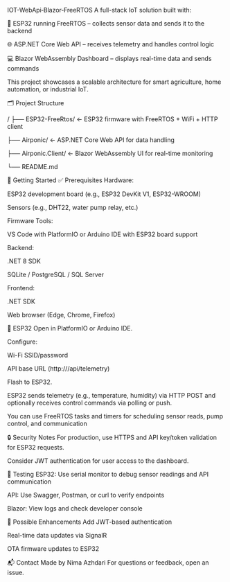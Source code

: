 IOT-WebApi‐Blazor‐FreeRTOS
A full-stack IoT solution built with:

🧠 ESP32 running FreeRTOS – collects sensor data and sends it to the backend

🌐 ASP.NET Core Web API – receives telemetry and handles control logic

💻 Blazor WebAssembly Dashboard – displays real-time data and sends commands

This project showcases a scalable architecture for smart agriculture, home automation, or industrial IoT.

🗂️ Project Structure

/
├── ESP32-FreeRtos/         ← ESP32 firmware with FreeRTOS + WiFi + HTTP client

├── Airponic/                 ← ASP.NET Core Web API for data handling

├── Airponic.Client/           ← Blazor WebAssembly UI for real-time monitoring

└── README.md

🚀 Getting Started
✅ Prerequisites
Hardware:

  ESP32 development board (e.g., ESP32 DevKit V1, ESP32-WROOM)

  Sensors (e.g., DHT22, water pump relay, etc.)

Firmware Tools:

  VS Code with PlatformIO or Arduino IDE with ESP32 board support

Backend:

  .NET 8 SDK

  SQLite / PostgreSQL / SQL Server

Frontend:

  .NET SDK

  Web browser (Edge, Chrome, Firefox)
  
🔧 ESP32 
Open in PlatformIO or Arduino IDE.

Configure:

Wi-Fi SSID/password

API base URL (http://<yourserver>/api/telemetry)

Flash to ESP32.

ESP32 sends telemetry (e.g., temperature, humidity) via HTTP POST and optionally receives control commands via polling or push.

You can use FreeRTOS tasks and timers for scheduling sensor reads, pump control, and communication

🔒 Security Notes
For production, use HTTPS and API key/token validation for ESP32 requests.

Consider JWT authentication for user access to the dashboard.

🧪 Testing
ESP32: Use serial monitor to debug sensor readings and API communication

API: Use Swagger, Postman, or curl to verify endpoints

Blazor: View logs and check developer console

🔮 Possible Enhancements
Add JWT-based authentication

Real-time data updates via SignalR

OTA firmware updates to ESP32

📬 Contact
Made by Nima Azhdari
For questions or feedback, open an issue.



